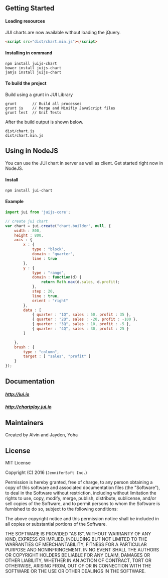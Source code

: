 ## Getting Started

#### Loading resources
JUI charts are now available without loading the jQuery.
```html
<script src="dist/chart.min.js"></script>
```

#### Installing in command
```
npm install juijs-chart
bower install juijs-chart
jamjs install juijs-chart
```

#### To build the project
Build using a grunt in JUI Library
```
grunt       // Build all processes
grunt js    // Merge and Minifiy JavaScript files
grunt test  // Unit Tests
```
After the build output is shown below.
```
dist/chart.js
dist/chart.min.js
```

## Using in NodeJS
You can use the JUI chart in server as well as client.
Get started right now in NodeJS.

#### Install
```
npm install jui-chart
```

#### Example
```js
import jui from 'juijs-core';

// create jui chart 
var chart = jui.create("chart.builder", null, {
    width : 800,
    height : 800,
    axis : {
        x : {
            type : "block",
            domain : "quarter",
            line : true
        },
        y : {
            type : "range",
            domain : function(d) {
                return Math.max(d.sales, d.profit);
            },
            step : 20,
            line : true,
            orient : "right"
        },
        data : [
            { quarter : "1Q", sales : 50, profit : 35 },
            { quarter : "2Q", sales : -20, profit : -100 },
            { quarter : "3Q", sales : 10, profit : -5 },
            { quarter : "4Q", sales : 30, profit : 25 }
        ]

    },
    brush : {
        type : "column",
        target : [ "sales", "profit" ]
    }
});
```

## Documentation

##### http://jui.io
##### http://chartplay.jui.io

## Maintainers

Created by Alvin and Jayden, Yoha

## License

MIT License 

Copyright (C) 2016 (```JenniferSoft Inc.```)

Permission is hereby granted, free of charge, to any person obtaining a copy
of this software and associated documentation files (the "Software"), to deal
in the Software without restriction, including without limitation the rights
to use, copy, modify, merge, publish, distribute, sublicense, and/or sell
copies of the Software, and to permit persons to whom the Software is
furnished to do so, subject to the following conditions:

The above copyright notice and this permission notice shall be included in
all copies or substantial portions of the Software.

THE SOFTWARE IS PROVIDED "AS IS", WITHOUT WARRANTY OF ANY KIND, EXPRESS OR
IMPLIED, INCLUDING BUT NOT LIMITED TO THE WARRANTIES OF MERCHANTABILITY,
FITNESS FOR A PARTICULAR PURPOSE AND NONINFRINGEMENT. IN NO EVENT SHALL THE
AUTHORS OR COPYRIGHT HOLDERS BE LIABLE FOR ANY CLAIM, DAMAGES OR OTHER
LIABILITY, WHETHER IN AN ACTION OF CONTRACT, TORT OR OTHERWISE, ARISING FROM,
OUT OF OR IN CONNECTION WITH THE SOFTWARE OR THE USE OR OTHER DEALINGS IN
THE SOFTWARE.
